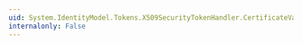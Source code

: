 ```yaml
---
uid: System.IdentityModel.Tokens.X509SecurityTokenHandler.CertificateValidator
internalonly: False
---
```


